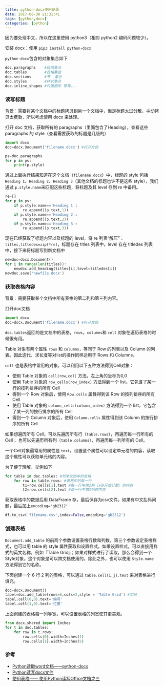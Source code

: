 ```yaml
---
title: python-docx使用记录
date: 2017-06-30 21:31:41
tags: [python,docx]
categories: [python]
---
```


因为要处理中文，所以在这里使用 python3（相对 python2 编码问题较少）。

安装 docx：使用 `pip3 install python-docx` 

`python-docx`包含的对象集合如下

```python
doc.paragraphs    #段落集合
doc.tables        #表格集合
doc.sections      #节  集合
doc.styles        #样式集合
doc.inline_shapes #内置图形 等等...
```

### 读写标题

背景：需要将某个文档中的标题拷贝到另一个文档中，但是标题太过分散，手动拷贝太费劲，所以考虑使用 docx 来处理。

打开 doc 文档，获取所有的 paragraphs（里面包含了Heading），查看这些 paragraphs 的 style（查看需要获取的标题是几级的）

```python
import docx
doc=docx.Document('filename.docx') #打开文档

ps=doc.paragraphs
for p in ps:
    print(p.style)
```

通过上面执行结果知道在这个文档（`filename.docx`）中，标题的 style 包括 `Heading 1`、`Heading 2`、`Heading 3`（其他文档的标题也许不是这些 style），我们通过 `p.style.name`来匹配这些标题，将标题及其 level 存到 re 中备用。

```python
re=[]
for p in ps:
    if p.style.name=='Heading 1':
        re.append((p.text,1))
    if p.style.name=='Heading 2':
        re.append((p.text,2))
    if p.style.name=='Heading 3':
        re.append((p.text,3))   
```

现在已经获取了标题内容以及标题的 level，将 re 列表“解压”：`titles,titledes=zip(*re)`，标题存在 titles 列表中，level 存在 titledes 列表中，接下来将标题写到新文档中

```python
newdoc=docx.Document()
for i in range(len(titles)):
	newdoc.add_heading(titles[i],level=titledes[i])
newdoc.save('newfile.docx')
```

### 获取表格内容

背景：需要获取某个文档中所有表格的第二列和第三列内容。

打开doc文档

```python
import docx
doc=docx.Document('filename.docx') #打开文档
```

`doc.tables`返回的是文档中的表格，`rows`，`columns`和 `cell` 对象在遍历表格的时候很有用。

Table 对象有两个属性 `rows` 和 `columns`，等同于 Row 的列表以及 Column 的列表。因此迭代、求长度等对list的操作同样适用于 Rows 和 Columns。

`cell` 也是表格中常用的对象，可以利用以下五种方法得到Cell对象：

- 使用 Table 对象的 `cell(row,col)` 方法。左上角的坐标为0,0
- 使用 Table 对象的 `row_cells(row_index)` 方法得到一个 list，它包含了某一行的按列排序的所有 Cell
- 得到一个 Row 对象后，使用 `Row.cells` 属性得到该 Row 的按列排序的所有  Cell
- 使用 Table 对象的 `column_cells(column_index)` 方法得到一个 list，它包含了某一列的按行排序的所有 Cell
- 得到一个 Column 对象后，使用 `Column.cells` 属性得到该 Column 的按行排序的所有 Cell

如果想遍历所有 Cell，可以先遍历所有行（`table.rows`），再遍历每一行所有的 Cell； 也可以先遍历所有列（`table.columns`），再遍历每一列所有的 Cell。

一个Cell对象最常用的属性是 `text`。设置这个属性可以设定单元格的内容，读取这个属性可以获取单元格的内容。

为了便于理解，举例如下

```python
for table in doc.tables: #列举文档中的表格
    for row in table.rows: #表格中的每一行
        t1=row.cells[1].text #每一行中第2列（从0开始计数）的内容
        t2=row.cells[2].text #每一行中第3列的内容
```

获取表格中的数据后用 DataFrame 存，最后保存为csv文件。如果有中文乱码问题，最后加上`encoding='gb2312'`

```python
df.to_csv('filename.csv',index=False,encoding='gb2312')
```

### 创建表格

 `Document.add_table` 的前两个参数设置表格行数和列数，第三个参数设定表格样式，也可以用 table 的 style 属性获取和设置样式。如果设置样式，可以直接用样式的英文名称，例如『Table Grid』；如果对样式进行了读取，那么会得到一个 Style对象。这个对象是可以跨文档使用的。除此之外，也可以使用 `Style.name` 方法得到它的名称。

下面创建一个 6 行 2 列的表格，可以通过 `table.cell(i,j).text` 来对表格进行填充。

```python
doc=docx.Document()
tabel=doc.add_table(rows=6,cols=2,style = 'Table Grid') #实线
tabel.cell(0,0).text='编号'
tabel.cell(1,0).text='位置'
```

上面创建的表格每一列等宽，可以设置表格的列宽使其更美观。

```python
from docx.shared import Inches
for t in doc.tables:
    for row in t.rows:
        row.cells[0].width=Inches(1)
        row.cells[1].width=Inches(5)
```

### 参考

- [Python读取word文档——python-docx](http://www.itwendao.com/article/detail/172784.html)
- [Python读写docx文件](http://yshblog.com/blog/40)
- [使用表格—— 使用Python读写Office文档之三](http://www.ctolib.com/topics-57923.html)